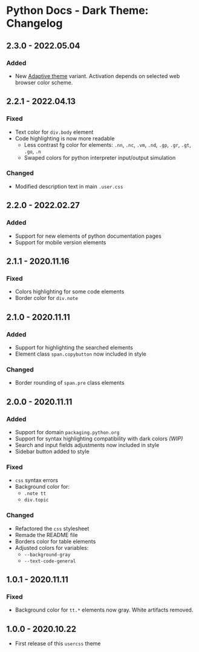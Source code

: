 # Python Docs - Dark Theme: Changelog


## 2.3.0 - 2022.05.04
### Added
- New [Adaptive theme](./python_docs_dark_adaptive.user.css) variant. Activation depends on selected web browser color scheme.


## 2.2.1 - 2022.04.13
### Fixed
- Text color for `div.body` element
- Code highlighting is now more readable
  - Less contrast fg color for elements: `.nn`, `.nc`, `.vm`, `.nd`, `.gp`, `.gr`, `.gt`, `.go`, `.n`
  - Swaped colors for python interpreter input/output simulation

### Changed
- Modified description text in main `.user.css`


## **2.2.0** - 2022.02.27
### Added
- Support for new elements of python documentation pages
- Support for mobile version elements


## **2.1.1** - 2020.11.16
### Fixed
- Colors highlighting for some code elements
- Border color for `div.note`


## **2.1.0** - 2020.11.11
### Added
- Support for highlighting the searched elements
- Element class `span.copybutton` now included in style

### Changed
- Border rounding of `span.pre` class elements


## **2.0.0** - 2020.11.11
### Added
- Support for domain `packaging.python.org`
- Support for syntax highlighting compatibility with dark colors *(WIP)*
- Search and input fields adjustments now included in style
- Sidebar button added to style

### Fixed
- `css` syntax errors
- Background color for:
  - `.note tt`
  - `div.topic`

### Changed
- Refactored the `css` stylesheet
- Remade the README file
- Borders color for table elements
- Adjusted colors for variables:
  - `--background-gray`
  - `--text-code-general`


## **1.0.1** - 2020.11.11
### Fixed
- Background color for `tt.*` elements now gray. White artifacts removed.

## **1.0.0** - 2020.10.22
- First release of this `usercss` theme
